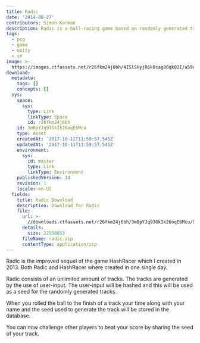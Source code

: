 ```yaml
---
title: Radic
date: '2014-08-27'
contributors: Simon Karman
description: Radic is a ball-racing game based on randomly generated tracks
tags:
  - pcg
  - game
  - unity
  - c#
image: >-
  https://images.ctfassets.net/r26fkm24j6bh/4ISlSHyjR6k0cag8OqkQ2I/a59c00a43d860372ae20158aaf7b241d/radic.png
download:
  metadata:
    tags: []
    concepts: []
  sys:
    space:
      sys:
        type: Link
        linkType: Space
        id: r26fkm24j6bh
    id: 3mBpYJq93GkIk26oqE6Mcu
    type: Asset
    createdAt: '2017-10-11T11:59:57.545Z'
    updatedAt: '2017-10-11T11:59:57.545Z'
    environment:
      sys:
        id: master
        type: Link
        linkType: Environment
    publishedVersion: 14
    revision: 1
    locale: en-US
  fields:
    title: Radic Download
    description: Download for Radic
    file:
      url: >-
        //downloads.ctfassets.net/r26fkm24j6bh/3mBpYJq93GkIk26oqE6Mcu/59cb85a7d73ea2773ebecd52f60b2a20/radic.zip
      details:
        size: 22558853
      fileName: radic.zip
      contentType: application/zip
---
```


Radic is the improved sequel of the game HashRacer which I created in 2013. Both Radic and HashRacer where created in one single day.

Radic consists of an unlimited amount of tracks. The tracks are generated by the use of user-input. The user-input will be hashed and this will be used as a seed for the randomly generated tracks.

When you rolled the ball to the finish of a track your time along with your name and the seed used to generate the track will be stored in the database.

You can now challenge other players to beat your score by sharing the seed of your track.